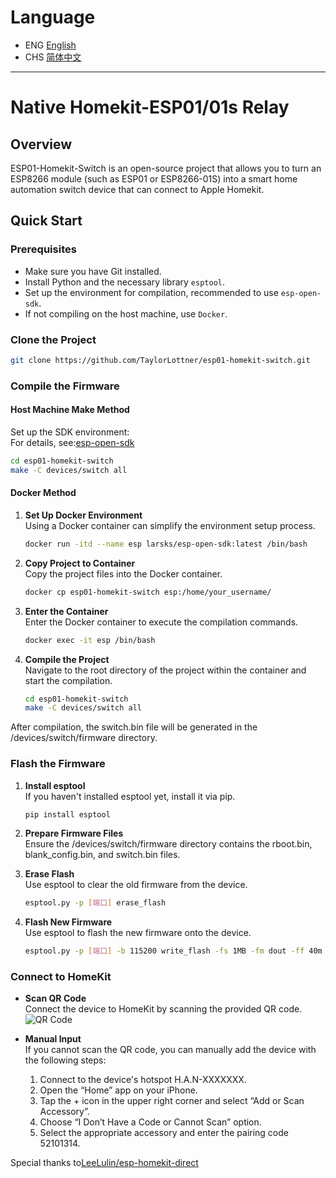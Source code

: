 # Language
- ENG [English](README.md)
- CHS [简体中文](README_CHS.md)

---

# Native Homekit-ESP01/01s Relay

## Overview
ESP01-Homekit-Switch is an open-source project that allows you to turn an ESP8266 module (such as ESP01 or ESP8266-01S) into a smart home automation switch device that can connect to Apple Homekit.

## Quick Start

### Prerequisites
- Make sure you have Git installed.
- Install Python and the necessary library `esptool`.
- Set up the environment for compilation, recommended to use `esp-open-sdk`.
- If not compiling on the host machine, use `Docker`.

### Clone the Project
```bash
git clone https://github.com/TaylorLottner/esp01-homekit-switch.git
```

### Compile the Firmware
#### Host Machine Make Method
Set up the SDK environment:  
For details, see:[esp-open-sdk](https://github.com/pfalcon/esp-open-sdk)

```bash
cd esp01-homekit-switch
make -C devices/switch all
```

#### Docker Method
1. **Set Up Docker Environment**  
   Using a Docker container can simplify the environment setup process.
   ```bash
   docker run -itd --name esp larsks/esp-open-sdk:latest /bin/bash
   ```

2. **Copy Project to Container**  
   Copy the project files into the Docker container.
   ```bash
   docker cp esp01-homekit-switch esp:/home/your_username/
   ```

3. **Enter the Container**  
   Enter the Docker container to execute the compilation commands.
   ```bash
   docker exec -it esp /bin/bash
   ```

4. **Compile the Project**  
   Navigate to the root directory of the project within the container and start the compilation.
   ```bash
   cd esp01-homekit-switch
   make -C devices/switch all
   ```

After compilation, the switch.bin file will be generated in the /devices/switch/firmware directory.

### Flash the Firmware
1. **Install esptool**  
   If you haven't installed esptool yet, install it via pip.
   ```bash
   pip install esptool
   ```

2. **Prepare Firmware Files**  
   Ensure the /devices/switch/firmware directory contains the rboot.bin, blank_config.bin, and switch.bin files.

3. **Erase Flash**  
   Use esptool to clear the old firmware from the device.
   ```bash
   esptool.py -p [端口] erase_flash
   ```

4. **Flash New Firmware**  
   Use esptool to flash the new firmware onto the device.
   ```bash
   esptool.py -p [端口] -b 115200 write_flash -fs 1MB -fm dout -ff 40m 0x0 rboot.bin 0x1000 blank_config.bin 0x2000 switch.bin
   ```

### Connect to HomeKit
- **Scan QR Code**  
  Connect the device to HomeKit by scanning the provided QR code.
  ![QR Code](qrcode.svg)

- **Manual Input**  
  If you cannot scan the QR code, you can manually add the device with the following steps:
  1. Connect to the device's hotspot H.A.N-XXXXXXX.
  2. Open the “Home” app on your iPhone.
  3. Tap the + icon in the upper right corner and select “Add or Scan Accessory”.
  4. Choose “I Don’t Have a Code or Cannot Scan” option.
  5. Select the appropriate accessory and enter the pairing code 52101314.


Special thanks to[LeeLulin/esp-homekit-direct](https://github.com/LeeLulin/esp-homekit-direct)